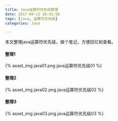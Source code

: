 ```yaml
---
title: Java运算符优先级整理
date: 2017-09-13 16:41:56
tags: [java, 运算符优先级]
categories: Java

---
```


本文整理java运算符优先级，做个笔记，方便回忆和查看。

<!-- more -->

#### 整理1
{% asset_img java01.png java运算符优先级01 %}

#### 整理2
{% asset_img java02.png java运算符优先级02 %}

#### 整理3
{% asset_img java03.png java运算符优先级03 %}
